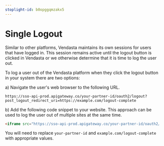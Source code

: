```yaml
---
stoplight-id: b0opggqmzakx5
---
```


# Single Logout

Similar to other platforms, Vendasta maintains its own sessions for users that have logged in. This session remains active until the logout button is clicked in Vendasta or we otherwise determine that it is time to log the user out. 

To log a user out of the Vendasta platform when they click the logout button in your system there are two options:

a) Navigate the user's web browser to the following URL. 
```
https://sso-api-prod.apigateway.co/your-partner-id/oauth2/logout?post_logout_redirect_uri=https://example.com/logout-complete
```

b) Add the following code snippet to your website. This approach can be used to log the user out of multiple sites at the same time. 

```html
<iframe src="https://sso-api-prod.apigateway.co/your-partner-id/oauth2/logout" style="width:0;height:0;border:0; border:none;"></iframe>
```

You will need to replace `your-partner-id` and `example.com/logout-complete` with appropriate values.
